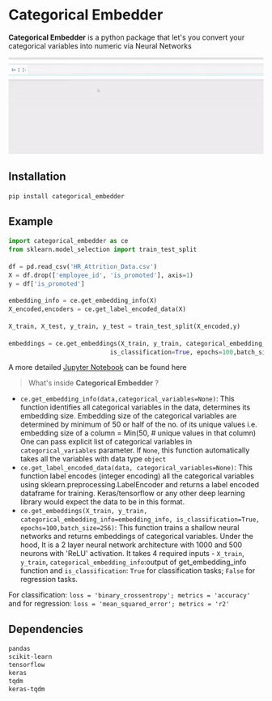 # Categorical Embedder

 **Categorical Embedder** is a python package that let's you convert your categorical variables into numeric via Neural Networks
 
![Categorical Embedder Demo](demo/demo.gif)

## Installation

`pip install categorical_embedder`

## Example
```py
import categorical_embedder as ce
from sklearn.model_selection import train_test_split

df = pd.read_csv('HR_Attrition_Data.csv')
X = df.drop(['employee_id', 'is_promoted'], axis=1)
y = df['is_promoted']

embedding_info = ce.get_embedding_info(X)
X_encoded,encoders = ce.get_label_encoded_data(X)

X_train, X_test, y_train, y_test = train_test_split(X_encoded,y)

embeddings = ce.get_embeddings(X_train, y_train, categorical_embedding_info=embedding_info, 
                            is_classification=True, epochs=100,batch_size=256)
```
A more detailed [Jupyter Notebook](https://github.com/Shivanandroy/CategoricalEmbedder/blob/master/example_notebook/Example%20Notebook.ipynb ) can be found here

> What's inside **Categorical Embedder** ?
* `ce.get_embedding_info(data,categorical_variables=None)`: This function identifies all categorical variables in the data, determines its embedding size. Embedding size of the categorical variables are determined by minimum of 50 or half of the no. of its unique values i.e. embedding size of a column  = Min(50, # unique values in that column)
One can pass explicit list of categorical variables in `categorical_variables` parameter. If `None`, this function automatically takes all the variables with data type `object`
* `ce.get_label_encoded_data(data, categorical_variables=None)`: This function label encodes (integer encoding) all the categorical variables using sklearn.preprocessing.LabelEncoder and returns a label encoded dataframe for training. Keras/tensorflow or any other deep learning library would expect the data to be in this format.
* `ce.get_embeddings(X_train, y_train, categorical_embedding_info=embedding_info, is_classification=True,                          epochs=100,batch_size=256)`: This function trains a shallow neural networks and returns embeddings of categorical variables. Under the hood, It is a 2 layer neural network architecture with 1000 and 500 neurons with 'ReLU' activation. It takes 4 required inputs -  `X_train`, `y_train`, `categorical_embedding_info`:output of get_embedding_info function and `is_classification`: `True` for classification tasks; `False` for regression tasks.

For classification: `loss = 'binary_crossentropy'; metrics = 'accuracy'` and for regression: `loss = 'mean_squared_error'; metrics = 'r2'`

## Dependencies
```numpy
pandas
scikit-learn
tensorflow
keras
tqdm
keras-tqdm
```


